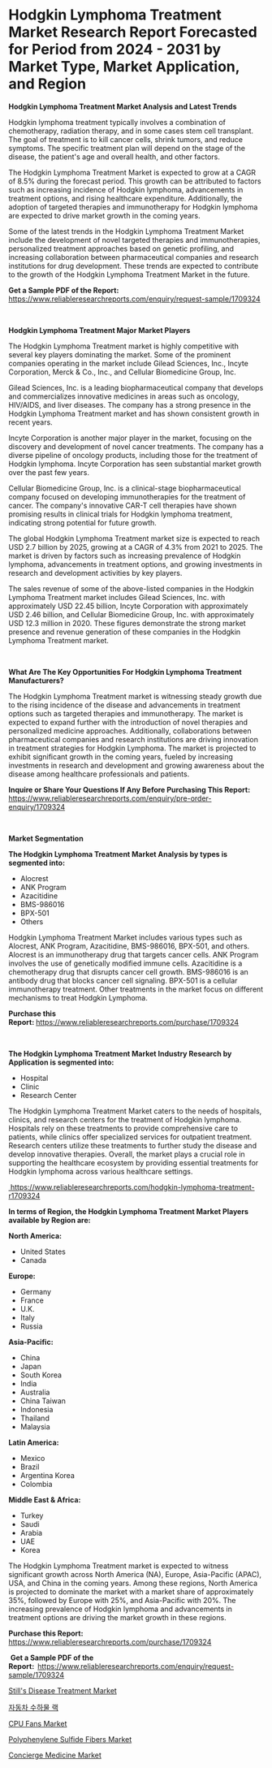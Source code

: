 <p><h1>Hodgkin Lymphoma Treatment Market Research Report Forecasted for Period from 2024 -  2031 by Market Type, Market Application, and Region</h1></p><p><strong>Hodgkin Lymphoma Treatment Market Analysis and Latest Trends</strong></p>
<p><p>Hodgkin lymphoma treatment typically involves a combination of chemotherapy, radiation therapy, and in some cases stem cell transplant. The goal of treatment is to kill cancer cells, shrink tumors, and reduce symptoms. The specific treatment plan will depend on the stage of the disease, the patient's age and overall health, and other factors.</p><p>The Hodgkin Lymphoma Treatment Market is expected to grow at a CAGR of 8.5% during the forecast period. This growth can be attributed to factors such as increasing incidence of Hodgkin lymphoma, advancements in treatment options, and rising healthcare expenditure. Additionally, the adoption of targeted therapies and immunotherapy for Hodgkin lymphoma are expected to drive market growth in the coming years.</p><p>Some of the latest trends in the Hodgkin Lymphoma Treatment Market include the development of novel targeted therapies and immunotherapies, personalized treatment approaches based on genetic profiling, and increasing collaboration between pharmaceutical companies and research institutions for drug development. These trends are expected to contribute to the growth of the Hodgkin Lymphoma Treatment Market in the future.</p></p>
<p><strong>Get a Sample PDF of the Report:&nbsp;</strong> <a href="https://www.reliableresearchreports.com/enquiry/request-sample/1709324">https://www.reliableresearchreports.com/enquiry/request-sample/1709324</a></p>
<p>&nbsp;</p>
<p><strong>Hodgkin Lymphoma Treatment Major Market Players</strong></p>
<p><p>The Hodgkin Lymphoma Treatment market is highly competitive with several key players dominating the market. Some of the prominent companies operating in the market include Gilead Sciences, Inc., Incyte Corporation, Merck & Co., Inc., and Cellular Biomedicine Group, Inc.</p><p>Gilead Sciences, Inc. is a leading biopharmaceutical company that develops and commercializes innovative medicines in areas such as oncology, HIV/AIDS, and liver diseases. The company has a strong presence in the Hodgkin Lymphoma Treatment market and has shown consistent growth in recent years.</p><p>Incyte Corporation is another major player in the market, focusing on the discovery and development of novel cancer treatments. The company has a diverse pipeline of oncology products, including those for the treatment of Hodgkin lymphoma. Incyte Corporation has seen substantial market growth over the past few years.</p><p>Cellular Biomedicine Group, Inc. is a clinical-stage biopharmaceutical company focused on developing immunotherapies for the treatment of cancer. The company's innovative CAR-T cell therapies have shown promising results in clinical trials for Hodgkin lymphoma treatment, indicating strong potential for future growth.</p><p>The global Hodgkin Lymphoma Treatment market size is expected to reach USD 2.7 billion by 2025, growing at a CAGR of 4.3% from 2021 to 2025. The market is driven by factors such as increasing prevalence of Hodgkin lymphoma, advancements in treatment options, and growing investments in research and development activities by key players.</p><p>The sales revenue of some of the above-listed companies in the Hodgkin Lymphoma Treatment market includes Gilead Sciences, Inc. with approximately USD 22.45 billion, Incyte Corporation with approximately USD 2.46 billion, and Cellular Biomedicine Group, Inc. with approximately USD 12.3 million in 2020. These figures demonstrate the strong market presence and revenue generation of these companies in the Hodgkin Lymphoma Treatment market.</p></p>
<p>&nbsp;</p>
<p><strong>What Are The Key Opportunities For Hodgkin Lymphoma Treatment Manufacturers?</strong></p>
<p><p>The Hodgkin Lymphoma Treatment market is witnessing steady growth due to the rising incidence of the disease and advancements in treatment options such as targeted therapies and immunotherapy. The market is expected to expand further with the introduction of novel therapies and personalized medicine approaches. Additionally, collaborations between pharmaceutical companies and research institutions are driving innovation in treatment strategies for Hodgkin Lymphoma. The market is projected to exhibit significant growth in the coming years, fueled by increasing investments in research and development and growing awareness about the disease among healthcare professionals and patients.</p></p>
<p><strong>Inquire or Share Your Questions If Any Before Purchasing This Report:</strong> <a href="https://www.reliableresearchreports.com/enquiry/pre-order-enquiry/1709324">https://www.reliableresearchreports.com/enquiry/pre-order-enquiry/1709324</a></p>
<p>&nbsp;</p>
<p><strong>Market Segmentation</strong></p>
<p><strong>The Hodgkin Lymphoma Treatment Market Analysis by types is segmented into:</strong></p>
<p><ul><li>Alocrest</li><li>ANK Program</li><li>Azacitidine</li><li>BMS-986016</li><li>BPX-501</li><li>Others</li></ul></p>
<p><p>Hodgkin Lymphoma Treatment Market includes various types such as Alocrest, ANK Program, Azacitidine, BMS-986016, BPX-501, and others. Alocrest is an immunotherapy drug that targets cancer cells. ANK Program involves the use of genetically modified immune cells. Azacitidine is a chemotherapy drug that disrupts cancer cell growth. BMS-986016 is an antibody drug that blocks cancer cell signaling. BPX-501 is a cellular immunotherapy treatment. Other treatments in the market focus on different mechanisms to treat Hodgkin Lymphoma.</p></p>
<p><strong>Purchase this Report:&nbsp;</strong><a href="https://www.reliableresearchreports.com/purchase/1709324">https://www.reliableresearchreports.com/purchase/1709324</a></p>
<p>&nbsp;</p>
<p><strong>The Hodgkin Lymphoma Treatment Market Industry Research by Application is segmented into:</strong></p>
<p><ul><li>Hospital</li><li>Clinic</li><li>Research Center</li></ul></p>
<p><p>The Hodgkin Lymphoma Treatment Market caters to the needs of hospitals, clinics, and research centers for the treatment of Hodgkin lymphoma. Hospitals rely on these treatments to provide comprehensive care to patients, while clinics offer specialized services for outpatient treatment. Research centers utilize these treatments to further study the disease and develop innovative therapies. Overall, the market plays a crucial role in supporting the healthcare ecosystem by providing essential treatments for Hodgkin lymphoma across various healthcare settings.</p></p>
<p><a href="https://www.reliableresearchreports.com/hodgkin-lymphoma-treatment-r1709324">&nbsp;https://www.reliableresearchreports.com/hodgkin-lymphoma-treatment-r1709324</a></p>
<p><strong>In terms of Region, the Hodgkin Lymphoma Treatment Market Players available by Region are:</strong></p>
<p>
    <p> <strong> North America: </strong>
        <ul>
            <li>United States</li>
            <li>Canada</li>
        </ul>
        </p> 
    <p> <strong> Europe: </strong>
        <ul>
            <li>Germany</li>
            <li>France</li>
            <li>U.K.</li>
            <li>Italy</li>
            <li>Russia</li>
        </ul>
        </p> 
    <p> <strong> Asia-Pacific: </strong>
        <ul>
            <li>China</li>
            <li>Japan</li>
            <li>South Korea</li>
            <li>India</li>
            <li>Australia</li>
            <li>China Taiwan</li>
            <li>Indonesia</li>
            <li>Thailand</li>
            <li>Malaysia</li>
        </ul>
        </p> 
    <p> <strong> Latin America: </strong>
        <ul>
            <li>Mexico</li>
            <li>Brazil</li>
            <li>Argentina Korea</li>
            <li>Colombia</li>
        </ul>
        </p> 
    <p> <strong> Middle East & Africa: </strong>
        <ul>
            <li>Turkey</li>
            <li>Saudi</li>
            <li>Arabia</li>
            <li>UAE</li>
            <li>Korea</li>
        </ul>
    </p>
    </p>
<p><p>The Hodgkin Lymphoma Treatment market is expected to witness significant growth across North America (NA), Europe, Asia-Pacific (APAC), USA, and China in the coming years. Among these regions, North America is projected to dominate the market with a market share of approximately 35%, followed by Europe with 25%, and Asia-Pacific with 20%. The increasing prevalence of Hodgkin lymphoma and advancements in treatment options are driving the market growth in these regions.</p></p>
<p><strong>Purchase this Report: </strong><a href="https://www.reliableresearchreports.com/purchase/1709324">https://www.reliableresearchreports.com/purchase/1709324</a></p>
<p>&nbsp;<strong>Get a Sample PDF of the Report:&nbsp;&nbsp;</strong><a href="https://www.reliableresearchreports.com/enquiry/request-sample/1709324">https://www.reliableresearchreports.com/enquiry/request-sample/1709324</a></p>
<p><strong></strong></p>
<p><p><a href="https://github.com/Hazelklievgspy6vdcsmu106w/Market-Research-Report-List-2/blob/main/stills-disease-treatment-market.md">Still's Disease Treatment Market</a></p><p><a href="https://github.com/rick7624/Market-Research-Report-List-1/blob/main/891312042685.md">자동차 수하물 랙</a></p><p><a href="https://view.publitas.com/reportprime-1/cpu-fans-market-research-report-its-history-and-forecast-2024-to-2031/">CPU Fans Market</a></p><p><a href="https://picayune-night-cbd.notion.site/Polyphenylene-Sulfide-Fibers-Market-Report-Reveals-the-Latest-Trends-And-Growth-Opportunities-of-thi-901a03a0707b44408743756d93ef9dc8">Polyphenylene Sulfide Fibers Market</a></p><p><a href="https://github.com/lubmix/Market-Research-Report-List-2/blob/main/concierge-medicine-market.md">Concierge Medicine Market</a></p></p>